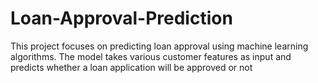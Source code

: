 # Loan-Approval-Prediction
This project focuses on predicting loan approval using machine learning algorithms. The model takes various customer features as input and predicts whether a loan application will be approved or not
